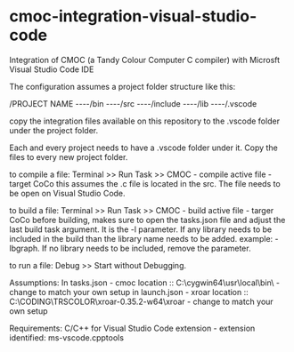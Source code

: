 # cmoc-integration-visual-studio-code
Integration of CMOC (a Tandy Colour Computer C compiler) with Microsft Visual Studio Code IDE

The configuration assumes a project folder structure like this:

/PROJECT NAME
----/bin
----/src
----/include
----/lib
----/.vscode

copy the integration files available on this repository to the .vscode folder under the project folder.

Each and every project needs to have a .vscode folder under it. Copy the files to every new project folder.

to compile a file: Terminal >> Run Task >> CMOC - compile active file - target CoCo
this assumes the .c file is located in the src. The file needs to be open on Visual Studio Code.

to build a file: Terminal >> Run Task >> CMOC - build active file - targer CoCo
before building, makes sure to open the tasks.json file and adjust the last build task argument. It is the -l parameter. If any library needs to be included in the build than the library name needs to be added. example: -lbgraph. If no library needs to be included, remove the parameter.

to run a file: 
Debug >> Start without Debugging.


Assumptions:
In tasks.json - cmoc location :: C:\\cygwin64\\usr\\local\\bin\ - change to match your own setup
in launch.json - xroar location :: C:\\CODING\\TRSCOLOR\\xroar-0.35.2-w64\\xroar - change to match your own setup

Requirements:
C/C++ for Visual Studio Code extension - extension identified: ms-vscode.cpptools

